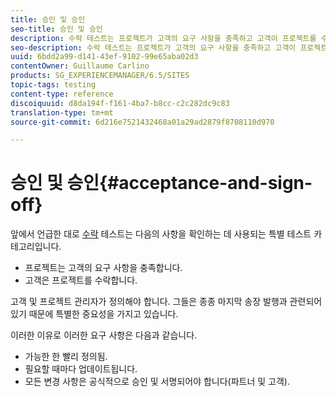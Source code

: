 ```yaml
---
title: 승인 및 승인
seo-title: 승인 및 승인
description: 수락 테스트는 프로젝트가 고객의 요구 사항을 충족하고 고객이 프로젝트를 수락하는지 확인하는 데 사용되는 특별 테스트 카테고리입니다
seo-description: 수락 테스트는 프로젝트가 고객의 요구 사항을 충족하고 고객이 프로젝트를 수락하는지 확인하는 데 사용되는 특별 테스트 카테고리입니다
uuid: 6bdd2a99-d141-43ef-9102-99e65aba02d3
contentOwner: Guillaume Carlino
products: SG_EXPERIENCEMANAGER/6.5/SITES
topic-tags: testing
content-type: reference
discoiquuid: d8da194f-f161-4ba7-b8cc-c2c282dc9c83
translation-type: tm+mt
source-git-commit: 6d216e7521432468a01a29ad2879f8708110d970

---
```



# 승인 및 승인{#acceptance-and-sign-off}

앞에서 언급한 대로 [수락](/help/sites-developing/planning.md) 테스트는 다음의 사항을 확인하는 데 사용되는 특별 테스트 카테고리입니다.

* 프로젝트는 고객의 요구 사항을 충족합니다.
* 고객은 프로젝트를 수락합니다.

고객 및 프로젝트 관리자가 정의해야 합니다. 그들은 종종 마지막 송장 발행과 관련되어 있기 때문에 특별한 중요성을 가지고 있습니다.

이러한 이유로 이러한 요구 사항은 다음과 같습니다.

* 가능한 한 빨리 정의됨.
* 필요할 때마다 업데이트됩니다.
* 모든 변경 사항은 공식적으로 승인 및 서명되어야 합니다(파트너 및 고객).

